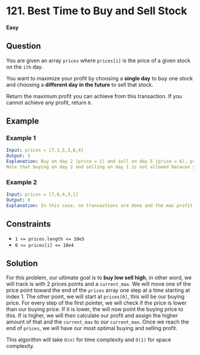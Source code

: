 # 121. Best Time to Buy and Sell Stock
**Easy**

## Question
You are given an array `prices` where `prices[i]` is the price of a given stock on the `ith` day.

You want to maximize your profit by choosing a **single day** to buy one stock and choosing a **different day in the future** to sell that stock.

Return the maximum profit you can achieve from this transaction. If you cannot achieve any profit, return `0`.

## Example
### Example 1
```yaml
Input: prices = [7,1,5,3,6,4]
Output: 5
Explanation: Buy on day 2 (price = 1) and sell on day 5 (price = 6), profit = 6-1 = 5.
Note that buying on day 2 and selling on day 1 is not allowed because you must buy before you sell.
```

### Example 2
```yaml
Input: prices = [7,6,4,3,1]
Output: 0
Explanation: In this case, no transactions are done and the max profit = 0.
```

## Constraints
- `1 <= prices.length <= 10e5`
- `0 <= prices[i] <= 10e4`

## Solution
For this problem, our ultimate goal is to **buy low sell high**, in other word, we will track is with 2 prices points and a `current_max`. We will move one of the price point toward the end of the `prices` array one step at a time starting at index 1. The other point, we will start at `prices[0]`, this will be our buying price. For every step of the first pointer, we will check if the price is lower than our buying price. If it is lower, the will now point the buying price to this. If is higher, we will then calculate our profit and assign the higher amount of that and the `current_max` to our `current_max`. Once we reach the end of `prices`, we will have our most optimal buying and selling profit.

This algorithm will take `O(n)` for time complexity and `O(1)` for space complexity.

